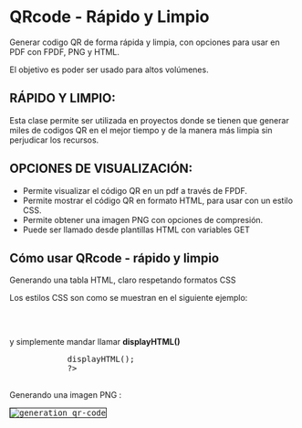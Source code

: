 # QRcode - Rápido y Limpio

Generar codigo QR de forma rápida y limpia, con opciones para usar en PDF con FPDF, PNG y HTML. 
<p>
El objetivo es poder ser usado para altos volúmenes.
</p>

## RÁPIDO Y LIMPIO:

Esta clase permite ser utilizada en proyectos donde se tienen que generar miles de codigos QR en el mejor tiempo
y de la manera más limpia sin perjudicar los recursos.

## OPCIONES DE VISUALIZACIÓN:

   -  Permite visualizar el código QR en un pdf a través de FPDF.
   -  Permite mostrar el código QR en formato HTML, para usar con un estilo CSS.
   -  Permite obtener una imagen PNG con opciones de compresión.
   -  Puede ser llamado desde plantillas HTML con variables GET


<hl>
  <p align="center">
      <h2>Cómo usar QRcode - rápido y limpio</h2>
  </p> 
</hl>
  
<p>
  Generando una tabla HTML, claro respetando formatos CSS
</p>  

Los estilos CSS son como se muestran en el siguiente ejemplo:

<pre>
    <!--
    table.qr
    {
      border-collapse: collapse;
      border: solid 1px black;
      table-layout: fixed;
    }

    table.qr td
    {
      width: 5px;
      height: 5px;
      font-size: 2px;
    }

    table.qr td.on
    {
      background: #000999;
    }
    -->

</pre>

y simplemente mandar llamar <b>displayHTML()</b>

<pre>
			<?php
				$qrcode = new QRcode(utf8_encode($msg), $err);
				$qrcode->displayHTML();
			?>

</pre>

<p>
Generando una imagen PNG :
</p>

<pre>
<img src="./image.php?msg=<?php echo urlencode($msg); ?>&amp;err=<?php echo urlencode($err); ?>" alt="generation qr-code" style="border: solid 1px black;">
</pre>
